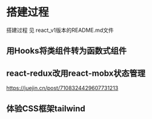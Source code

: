 #   搭建过程

搭建过程 见 react_v1版本的README.md文件


##  用Hooks将类组件转为函数式组件





## react-redux改用react-mobx状态管理

https://juejin.cn/post/7108324429607731213







##  体验CSS框架tailwind 





